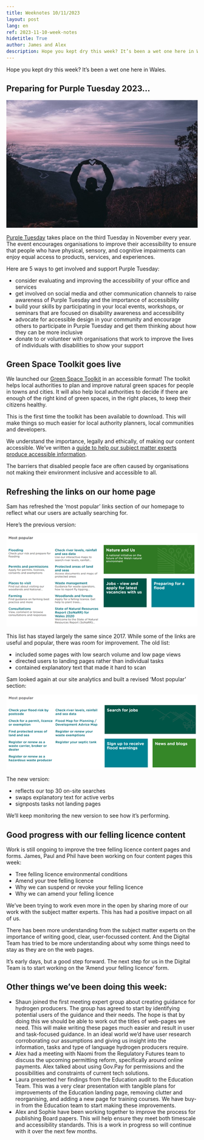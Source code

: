 ```yaml
---
title: Weeknotes 10/11/2023
layout: post
lang: en
ref: 2023-11-10-week-notes
hidetitle: True
author: James and Alex
description: Hope you kept dry this week? It’s been a wet one here in Wales.   
---
```


Hope you kept dry this week? It’s been a wet one here in Wales.   

## Preparing for Purple Tuesday 2023…

![Person making heart with their hands in front of a purple sky]( https://github.com/nrw-digital/week-notes/blob/fda2b9466fe05d259d5ff4c0071bc6116f81b810/images/purple%20sky.jpg?raw=true)

[Purple Tuesday](https://www.awarenessdays.com/awareness-days-calendar/purple-tuesday-2023/) takes place on the third Tuesday in November every year. The event encourages organisations to improve their accessibility to ensure that people who have physical, sensory, and cognitive impairments can enjoy equal access to products, services, and experiences.

Here are 5 ways to get involved and support Purple Tuesday:
+ consider evaluating and improving the accessibility of your office and services
+ get involved on social media and other communication channels to raise awareness of Purple Tuesday and the importance of accessibility
+ build your skills by participating in your local events, workshops, or seminars that are focused on disability awareness and accessibility
+ advocate for accessible design in your community and encourage others to participate in Purple Tuesday and get them thinking about how they can be more inclusive
+ donate to or volunteer with organisations that work to improve the lives of individuals with disabilities to show your support

## Green Space Toolkit goes live

We launched our [Green Space Toolkit]( https://naturalresources.wales/about-us/what-we-do/our-roles-and-responsibilities/green-spaces/local-green-spaces/?lang=en) in an accessible format! The toolkit helps local authorities to plan and improve natural green spaces for people in towns and cities. It will also help local authorities to decide if there are enough of the right kind of green spaces, in the right places, to keep their citizens healthy.

This is the first time the toolkit has been available to download. This will make things so much easier for local authority planners, local communities and developers.

We understand the importance, legally and ethically, of making our content accessible. We’ve written a [guide to help our subject matter experts produce accessible information]( https://naturalresources.wales/footer-links/writing-accessible-documents/?lang=en). 

The barriers that disabled people face are often caused by organisations not making their environment inclusive and accessible to all.

## Refreshing the links on our home page

Sam has refreshed the ‘most popular’ links section of our homepage to reflect what our users are actually searching for. 

Here’s the previous version:

![A screenshot of the old homepage on our website]( https://github.com/nrw-digital/week-notes/blob/fda2b9466fe05d259d5ff4c0071bc6116f81b810/images/homepage.png?raw=true)

This list has stayed largely the same since 2017. While some of the links are useful and popular, there was room for improvement. The old list: 

+ included some pages with low search volume and low page views
+ directed users to landing pages rather than individual tasks
+ contained explanatory text that made it hard to scan  

Sam looked again at our site analytics and built a revised ‘Most popular’ section:

![A screenshot showing the new homepage with the most popular section featured front and centre]( https://github.com/nrw-digital/week-notes/blob/fda2b9466fe05d259d5ff4c0071bc6116f81b810/images/homepage%20new.png?raw=true)

The new version: 

+ reflects our top 30 on-site searches
+ swaps explanatory text for active verbs 
+ signposts tasks not landing pages

We’ll keep monitoring the new version to see how it’s performing.

## Good progress with our felling licence content

Work is still ongoing to improve the tree felling licence content pages and forms. James, Paul and Phil have been working on four content pages this week:

+ Tree felling licence environmental conditions
+ Amend your tree felling licence
+ Why we can suspend or revoke your felling licence
+ Why we can amend your felling licence

We’ve been trying to work even more in the open by sharing more of our work with the subject matter experts. This has had a positive impact on all of us.

There has been more understanding from the subject matter experts on the importance of writing good, clear, user-focussed content. And the Digital Team has tried to be more understanding about why some things need to stay as they are on the web pages. 

It’s early days, but a good step forward. The next step for us in the Digital Team is to start working on the ‘Amend your felling licence’ form.

## Other things we’ve been doing this week:

+ Shaun joined the first meeting expert group about creating guidance for hydrogen producers. The group has agreed to start by identifying potential users of the guidance and their needs. The hope is that by doing this we should be able to work out the titles of web-pages we need. This will make writing these pages much easier and result in user and task-focused guidance. In an ideal world we’d have user research corroborating our assumptions and giving us insight into the information, tasks and type of language hydrogen producers require. 
+ Alex had a meeting with Naomi from the Regulatory Futures team to discuss the upcoming permitting reform, specifically around online payments. Alex talked about using Gov.Pay for permissions and the possibilities and constraints of current tech solutions.
+ Laura presented her findings from the Education audit to the Education Team. This was a very clear presentation with tangible plans for improvements of the Education landing page, removing clutter and reorganising, and adding a new page for training courses. We have buy-in from the Education team to start making these improvements. 
+ Alex and Sophie have been working together to improve the process for publishing Board papers. This will help ensure they meet both timescale and accessibility standards. This is a work in progress so will continue with it over the next few months.

